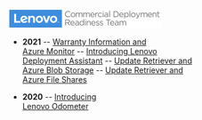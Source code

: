 ![](img/CDRT-POS-Blue-xsmall.png)

- **2021**
-- [Warranty Information and <br>Azure Monitor](2021/az_monitor_warranty.md)
-- [Introducing Lenovo <br>Deployment Assistant](2021/intro_lda.md)
-- [Update Retriever and <br>Azure Blob Storage](2021/ur_az_blob.md)
-- [Update Retriever and <br>Azure File Shares](2021/ur_az_fs.md)

- **2020**
-- [Introducing <br>Lenovo Odometer](2020/odometer.md)